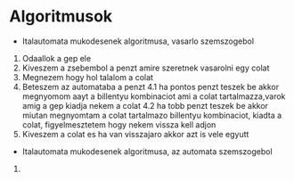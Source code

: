 # Algoritmusok
* Italautomata mukodesenek algoritmusa, vasarlo szemszogebol
1. Odaallok a gep ele
2. Kiveszem a zsebembol  a penzt amire szeretnek vasarolni egy colat
3. Megnezem hogy hol talalom a colat
4. Beteszem az automataba a penzt
   4.1 ha pontos penzt teszek be akkor megnyomom  aayt a billentyu kombinaciot ami a colat tartalmazza,varok amig a gep kiadja nekem a colat
   4.2 ha tobb penzt teszek be akkor miutan megnyomtam a colat tartalmazo billentyu kombinaciot, kiadta a colat, figyelmesztetem hogy nekem vissza kell adjon
 5. Kiveszem a colat es ha van visszajaro akkor azt is vele egyutt


* Italautomata mukodesenek algoritmusa, az automata szemszogebol
1.
